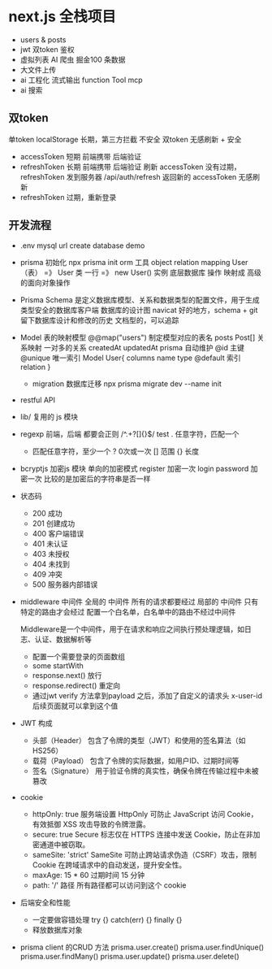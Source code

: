 # next.js 全栈项目

- users & posts 
- jwt 双token 鉴权
- 虚拟列表
  AI 爬虫 掘金100 条数据
- 大文件上传 
- ai 工程化 
   流式输出
   function Tool
   mcp 
- ai 搜索
## 双token
单token localStorage 长期，第三方拦截  不安全
双token   无感刷新 + 安全
- accessToken 短期 前端携带 后端验证
- refreshToken 长期 前端携带 后端验证 刷新 accessToken
   没有过期，refreshToken 发到服务器 /api/auth/refresh 
   返回新的 accessToken 无感刷新
- refreshToken 过期，重新登录

## 开发流程
- .env 
  mysql url 
  create database demo 
- prisma 初始化
  npx prisma init
  orm 工具 object relation mapping 
  User（表） =》 User 类
  一行 =》 new User() 实例 
  底层数据库 操作 映射成 高级的面向对象操作
  
- Prisma Schema 是定义数据库模型、关系和数据类型的配置文件，用于生成类型安全的数据库客户端
  数据库的设计图 
  navicat 好的地方，schema + git 留下数据库设计和修改的历史
  文档型的，可以追踪

- Model 表的映射模型 
  @@map("users") 制定模型对应的表名
  posts Post[] 关系映射 一对多的关系
  createdAt updatedAt prisma 自动维护
  @id 主键 @unique 唯一索引
  Model User{
    columns name type @default 
    索引
    relation
  }

  - migration 数据库迁移
    npx prisma migrate dev --name init

- restful API 
- lib/ 复用的 js 模块
- regexp 
   前端，后端 都要会正则 
   /^.+?[]{}$/  test
   . 任意字符，匹配一个
   + 匹配任意字符，至少一个
   ? 0次或一次
   [] 范围
   {} 长度 
- bcryptjs 加密js 模块 单向的加密模式 
   register 加密一次
   login password 加密一次
   比较的是加密后的字符串是否一样 
- 状态码 
  - 200 成功
  - 201 创建成功
  - 400 客户端错误
  - 401 未认证
  - 403 未授权
  - 404 未找到
  - 409 冲突
  - 500 服务器内部错误

- middleware 中间件
  全局的 中间件 所有的请求都要经过
  局部的 中间件 只有特定的路由才会经过
  配置一个白名单，白名单中的路由不经过中间件

  Middleware是一个中间件，用于在请求和响应之间执行预处理逻辑，如日志、认证、数据解析等
  - 配置一个需要登录的页面数组
  - some startWith
  - response.next() 放行
  - response.redirect() 重定向
  - 通过jwt verify 方法拿到payload 之后，添加了自定义的请求头 x-user-id 
    后续页面就可以拿到这个值
- JWT 构成
  - 头部（Header）
    包含了令牌的类型（JWT）和使用的签名算法（如HS256）
  - 载荷（Payload）
    包含了令牌的实际数据，如用户ID、过期时间等
  - 签名（Signature）
    用于验证令牌的真实性，确保令牌在传输过程中未被篡改

- cookie 
  - httpOnly: true     服务端设置 
  HttpOnly 可防止 JavaScript 访问 Cookie，有效抵御 XSS 攻击导致的令牌泄露。
  - secure: true 
  Secure 标志仅在 HTTPS 连接中发送 Cookie，防止在非加密通道中被窃取。
  - sameSite: 'strict'
    SameSite 可防止跨站请求伪造（CSRF）攻击，限制 Cookie 在跨域请求中的自动发送，提升安全性。
  - maxAge: 15 * 60
    过期时间 15 分钟
  - path: '/'
    路径 所有路径都可以访问到这个 cookie

- 后端安全和性能
  - 一定要做容错处理
      try {} catch(err) {} finally {}
  - 释放数据库对象

- prisma client 的CRUD 方法
   prisma.user.create()
   prisma.user.findUnique()
   prisma.user.findMany()
   prisma.user.update()
   prisma.user.delete()